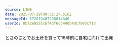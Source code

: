 ```yaml
---
source: LINE
date: 2025-07-29T09:31:27.516Z
messageId: 572019487298814346
userId: Ub72e0555cbf4df6c5440b4dc7993c71d
---
```


とさのさとでお土産を買って16時前に自宅に向けて出発